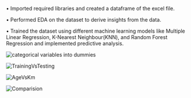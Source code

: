 •	Imported required libraries and created a dataframe of the excel file.

•	Performed EDA on the dataset to derive insights from the data.

•	Trained the dataset using different machine learning models like Multiple Linear Regression, K-Nearest Neighbour(KNN), and Random Forest Regression and implemented predictive analysis.




![categorical variables into dummies](https://github.com/karanptl/Predicting-price-of-used-cars-/assets/40546045/39657eb8-ebb1-4250-943f-7fac0c431e12)

![TrainingVsTesting](https://github.com/karanptl/Predicting-price-of-used-cars-/assets/40546045/81190eaf-4e8b-42ac-a4ba-60bbc746e11f)

![AgeVsKm](https://github.com/karanptl/Predicting-price-of-used-cars-/assets/40546045/b7d16443-b6b8-4c5a-bdd1-0c7d46aa658e)

![Comparision](https://github.com/karanptl/Predicting-price-of-used-cars-/assets/40546045/8440cd2d-ca36-4bfc-ad34-ddb15d2ca9eb)
